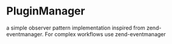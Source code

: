 # PluginManager
a simple observer pattern implementation inspired from zend-eventmanager. For complex workflows use zend-eventmanager
